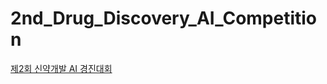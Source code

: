 # 2nd_Drug_Discovery_AI_Competition

[제2회 신약개발 AI 경진대회](!https://dacon.io/competitions/official/236336/overview/description)
